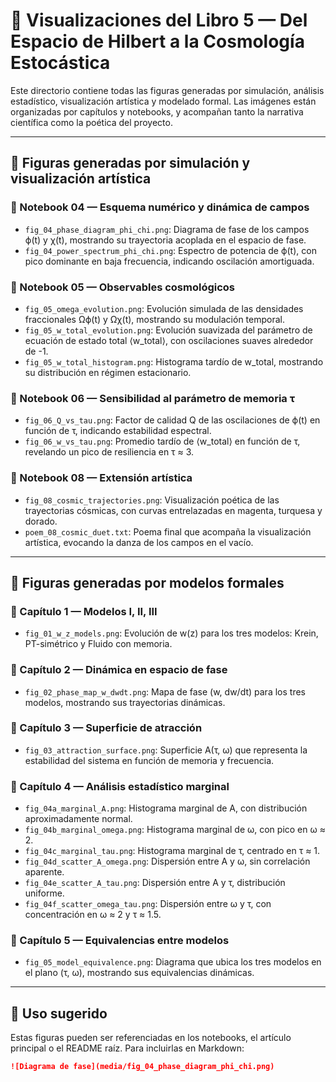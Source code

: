 # 📁 Visualizaciones del Libro 5 — Del Espacio de Hilbert a la Cosmología Estocástica

Este directorio contiene todas las figuras generadas por simulación, análisis estadístico, visualización artística y modelado formal. Las imágenes están organizadas por capítulos y notebooks, y acompañan tanto la narrativa científica como la poética del proyecto.

---

## 🔬 Figuras generadas por simulación y visualización artística

### 📘 Notebook 04 — Esquema numérico y dinámica de campos

- `fig_04_phase_diagram_phi_chi.png`: Diagrama de fase de los campos ϕ(t) y χ(t), mostrando su trayectoria acoplada en el espacio de fase.
- `fig_04_power_spectrum_phi_chi.png`: Espectro de potencia de ϕ(t), con pico dominante en baja frecuencia, indicando oscilación amortiguada.

### 📘 Notebook 05 — Observables cosmológicos

- `fig_05_omega_evolution.png`: Evolución simulada de las densidades fraccionales Ωϕ(t) y Ωχ(t), mostrando su modulación temporal.
- `fig_05_w_total_evolution.png`: Evolución suavizada del parámetro de ecuación de estado total ⟨w_total⟩, con oscilaciones suaves alrededor de -1.
- `fig_05_w_total_histogram.png`: Histograma tardío de w_total, mostrando su distribución en régimen estacionario.

### 📘 Notebook 06 — Sensibilidad al parámetro de memoria τ

- `fig_06_Q_vs_tau.png`: Factor de calidad Q de las oscilaciones de ϕ(t) en función de τ, indicando estabilidad espectral.
- `fig_06_w_vs_tau.png`: Promedio tardío de ⟨w_total⟩ en función de τ, revelando un pico de resiliencia en τ ≈ 3.

### 🎨 Notebook 08 — Extensión artística

- `fig_08_cosmic_trajectories.png`: Visualización poética de las trayectorias cósmicas, con curvas entrelazadas en magenta, turquesa y dorado.
- `poem_08_cosmic_duet.txt`: Poema final que acompaña la visualización artística, evocando la danza de los campos en el vacío.

---

## 📐 Figuras generadas por modelos formales

### 📘 Capítulo 1 — Modelos I, II, III

- `fig_01_w_z_models.png`: Evolución de w(z) para los tres modelos: Krein, PT-simétrico y Fluido con memoria.

### 📘 Capítulo 2 — Dinámica en espacio de fase

- `fig_02_phase_map_w_dwdt.png`: Mapa de fase (w, dw/dt) para los tres modelos, mostrando sus trayectorias dinámicas.

### 📘 Capítulo 3 — Superficie de atracción

- `fig_03_attraction_surface.png`: Superficie A(τ, ω) que representa la estabilidad del sistema en función de memoria y frecuencia.

### 📘 Capítulo 4 — Análisis estadístico marginal

- `fig_04a_marginal_A.png`: Histograma marginal de A, con distribución aproximadamente normal.
- `fig_04b_marginal_omega.png`: Histograma marginal de ω, con pico en ω ≈ 2.
- `fig_04c_marginal_tau.png`: Histograma marginal de τ, centrado en τ ≈ 1.
- `fig_04d_scatter_A_omega.png`: Dispersión entre A y ω, sin correlación aparente.
- `fig_04e_scatter_A_tau.png`: Dispersión entre A y τ, distribución uniforme.
- `fig_04f_scatter_omega_tau.png`: Dispersión entre ω y τ, con concentración en ω ≈ 2 y τ ≈ 1.5.

### 📘 Capítulo 5 — Equivalencias entre modelos

- `fig_05_model_equivalence.png`: Diagrama que ubica los tres modelos en el plano (τ, ω), mostrando sus equivalencias dinámicas.

---

## 🧭 Uso sugerido

Estas figuras pueden ser referenciadas en los notebooks, el artículo principal o el README raíz. Para incluirlas en Markdown:

```markdown
![Diagrama de fase](media/fig_04_phase_diagram_phi_chi.png)
